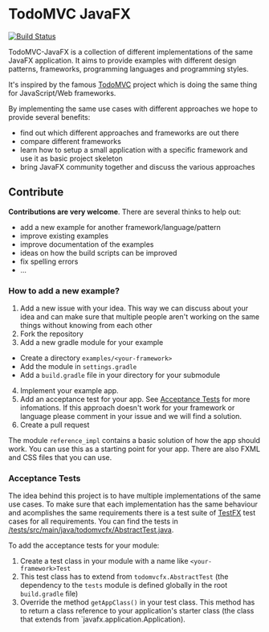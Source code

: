 # TodoMVC JavaFX

[![Build Status](https://travis-ci.org/lestard/todomvcFX/.svg?branch=master)](https://travis-ci.org/lestard/todomvcFX)

TodoMVC-JavaFX is a collection of different implementations of the same JavaFX application. It aims to provide examples with different design patterns, frameworks, programming languages and programming styles. 

It's inspired by the famous [TodoMVC](http://todomvc.com/) project which is doing the same thing for JavaScript/Web frameworks. 

By implementing the same use cases with different approaches we hope to provide several benefits:

- find out which different approaches and frameworks are out there
- compare different frameworks
- learn how to setup a small application with a specific framework and use it as basic project skeleton
- bring JavaFX community together and discuss the various approaches


## Contribute

**Contributions are very welcome**.
There are several thinks to help out:

- add a new example for another framework/language/pattern
- improve existing examples
- improve documentation of the examples
- ideas on how the build scripts can be improved
- fix spelling errors
- ...


### How to add a new example?

1. Add a new issue with your idea. This way we can discuss about your idea and can make sure that multiple people aren't working on the same things without knowing from each other
2. Fork the repository
3. Add a new gradle module for your example
  - Create a directory `examples/<your-framework>`
  - Add the module in `settings.gradle`
  - Add a `build.gradle` file in your directory for your submodule
4. Implement your example app. 
5. Add an acceptance test for your app. See [Acceptance Tests](https://github.com/lestard/todomvcFX#acceptance-tests) for more infomations. If this approach doesn't work for your framework or language please comment in your issue and we will find a solution.
6. Create a pull request

The module `reference_impl` contains a basic solution of how the app should work. You can use this as a starting point for your app. There are also FXML and CSS files that you can use.


### Acceptance Tests

The idea behind this project is to have multiple implementations of the same use cases. To make sure that each implementation has the same behaviour and acomplishes the same requirements there is a test suite of [TestFX](https://github.com/TestFX/TestFX) test cases for all requirements. You can find the tests in [/tests/src/main/java/todomvcfx/AbstractTest.java](https://github.com/lestard/todomvcFX/blob/master/tests/src/main/java/todomvcfx/AbstractTest.java). 

To add the acceptance tests for your module:

1. Create a test class in your module with a name like `<your-framework>Test`
2. This test class has to extend from `todomvcfx.AbstractTest` (the dependency to the `tests` module is defined globally in the root `build.gradle` file)
3. Override the method `getAppClass()` in your test class. This method has to return a class reference to your application's starter class (the class that extends from `javafx.application.Application).


